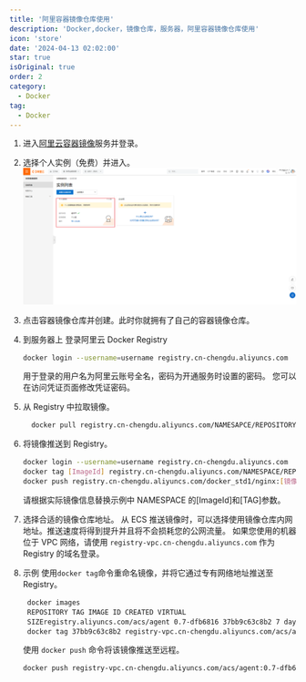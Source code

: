 ```yaml
---
title: '阿里容器镜像仓库使用'
description: 'Docker,docker，镜像仓库，服务器，阿里容器镜像仓库使用'
icon: 'store'
date: '2024-04-13 02:02:00'
star: true
isOriginal: true
order: 2
category:
  - Docker
tag:
  - Docker
---
```


1. 进入[阿里云容器镜像](https://cr.console.aliyun.com/)服务并登录。

2. 选择个人实例（免费）并进入。
   ![选择个人实例并静茹](image-8.png)

3. 点击容器镜像仓库并创建。此时你就拥有了自己的容器镜像仓库。

4. 到服务器上 登录阿里云 Docker Registry

   ```bash
   docker login --username=username registry.cn-chengdu.aliyuncs.com

   ```

   用于登录的用户名为阿里云账号全名，密码为开通服务时设置的密码。
   您可以在访问凭证页面修改凭证密码。

5. 从 Registry 中拉取镜像。

   ```bash
     docker pull registry.cn-chengdu.aliyuncs.com/NAMESAPCE/REPOSITORY:[TAG]
   ```

6. 将镜像推送到 Registry。

   ```bash
   docker login --username=username registry.cn-chengdu.aliyuncs.com
   docker tag [ImageId] registry.cn-chengdu.aliyuncs.com/NAMESPACE/REPOSITORY:[TAG]
   docker push registry.cn-chengdu.aliyuncs.com/docker_std1/nginx:[镜像版本号]
   ```

   请根据实际镜像信息替换示例中 NAMESPACE 的[ImageId]和[TAG]参数。

7. 选择合适的镜像仓库地址。
   从 ECS 推送镜像时，可以选择使用镜像仓库内网地址。推送速度将得到提升并且将不会损耗您的公网流量。
   如果您使用的机器位于 VPC 网络，请使用 `registry-vpc.cn-chengdu.aliyuncs.com` 作为 Registry 的域名登录。
8. 示例
   使用`docker tag`命令重命名镜像，并将它通过专有网络地址推送至 Registry。

   ```bash
    docker images
    REPOSITORY TAG IMAGE ID CREATED VIRTUAL
    SIZEregistry.aliyuncs.com/acs/agent 0.7-dfb6816 37bb9c63c8b2 7 days ago 37.89 MB
    docker tag 37bb9c63c8b2 registry-vpc.cn-chengdu.aliyuncs.com/acs/agent:0.7-dfb6816
   ```

   使用 `docker push` 命令将该镜像推送至远程。

   ```bash
   docker push registry-vpc.cn-chengdu.aliyuncs.com/acs/agent:0.7-dfb6816
   ```
